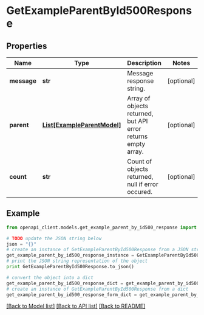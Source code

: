 # GetExampleParentById500Response


## Properties

Name | Type | Description | Notes
------------ | ------------- | ------------- | -------------
**message** | **str** | Message response string. | [optional] 
**parent** | [**List[ExampleParentModel]**](ExampleParentModel.md) | Array of objects returned, but API error returns empty array. | [optional] 
**count** | **str** | Count of objects returned, null if error occured. | [optional] 

## Example

```python
from openapi_client.models.get_example_parent_by_id500_response import GetExampleParentById500Response

# TODO update the JSON string below
json = "{}"
# create an instance of GetExampleParentById500Response from a JSON string
get_example_parent_by_id500_response_instance = GetExampleParentById500Response.from_json(json)
# print the JSON string representation of the object
print GetExampleParentById500Response.to_json()

# convert the object into a dict
get_example_parent_by_id500_response_dict = get_example_parent_by_id500_response_instance.to_dict()
# create an instance of GetExampleParentById500Response from a dict
get_example_parent_by_id500_response_form_dict = get_example_parent_by_id500_response.from_dict(get_example_parent_by_id500_response_dict)
```
[[Back to Model list]](../README.md#documentation-for-models) [[Back to API list]](../README.md#documentation-for-api-endpoints) [[Back to README]](../README.md)


